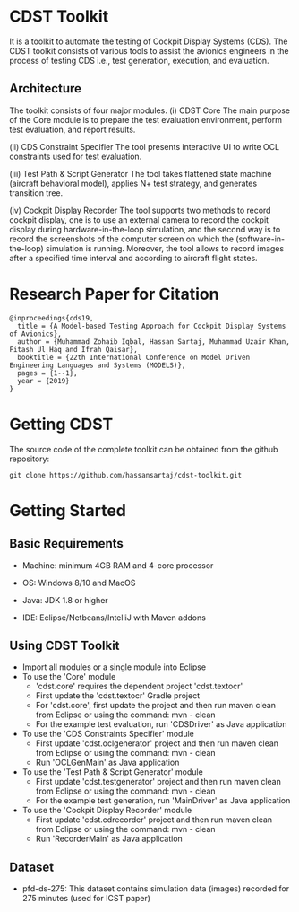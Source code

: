 # CDST Toolkit
It is a toolkit to automate the testing of Cockpit Display Systems (CDS). The CDST toolkit consists of various tools to assist the avionics engineers in
the process of testing CDS i.e., test generation, execution, and evaluation.

## Architecture
The toolkit consists of four major modules. 
(i) CDST Core
The main purpose of the Core module is to prepare the test evaluation environment, perform test evaluation, and report results.

(ii) CDS Constraint Specifier
The tool presents interactive UI to write OCL constraints used for test evaluation.

(iii) Test Path & Script Generator
The tool takes flattened state machine (aircraft behavioral model), applies N+ test strategy, and generates transition tree.

(iv) Cockpit Display Recorder
The tool supports two methods to record cockpit display, one is to use an external camera to record the cockpit display during hardware-in-the-loop simulation, and the second way is to record the screenshots of the computer screen on which the (software-in-the-loop) simulation is running.
Moreover, the tool allows to record images after a specified time interval and according to aircraft flight states.

# Research Paper for Citation

```
@inproceedings{cds19,
  title = {A Model-based Testing Approach for Cockpit Display Systems of Avionics},
  author = {Muhammad Zohaib Iqbal, Hassan Sartaj, Muhammad Uzair Khan, Fitash Ul Haq and Ifrah Qaisar},
  booktitle = {22th International Conference on Model Driven Engineering Languages and Systems (MODELS)},
  pages = {1--1},
  year = {2019}
}
```

# Getting CDST

The source code of the complete toolkit can be obtained from the github repository:
```
git clone https://github.com/hassansartaj/cdst-toolkit.git
```

# Getting Started

## Basic Requirements

* Machine: minimum 4GB RAM and 4-core processor

* OS: Windows 8/10 and MacOS

* Java: JDK 1.8 or higher

* IDE: Eclipse/Netbeans/IntelliJ with Maven addons

## Using CDST Toolkit

* Import all modules or a single module into Eclipse
* To use the 'Core' module 
   * 'cdst.core' requires the dependent project 'cdst.textocr'
   * First update the 'cdst.textocr' Gradle project
   * For 'cdst.core', first update the project and then run maven clean from Eclipse or using the command: mvn - clean
   * For the example test evaluation, run 'CDSDriver' as Java application
* To use the 'CDS Constraints Specifier' module
   * First update 'cdst.oclgenerator' project and then run maven clean from Eclipse or using the command: mvn - clean
   * Run 'OCLGenMain' as Java application
* To use the 'Test Path & Script Generator' module
   * First update 'cdst.testgenerator' project and then run maven clean from Eclipse or using the command: mvn - clean
   * For the example test generation, run 'MainDriver' as Java application
* To use the 'Cockpit Display Recorder' module
   * First update 'cdst.cdrecorder' project and then run maven clean from Eclipse or using the command: mvn - clean
   * Run 'RecorderMain' as Java application

## Dataset
* pfd-ds-275: This dataset contains simulation data (images) recorded for 275 minutes (used for ICST paper)
